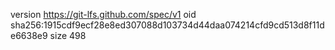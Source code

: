 version https://git-lfs.github.com/spec/v1
oid sha256:1915cdf9ecf28e8ed307088d103734d44daa074214cfd9cd513d8f11de6638e9
size 498

